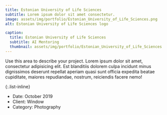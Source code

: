 ```yaml
---
title: Estonian University of Life Sciences
subtitle: Lorem ipsum dolor sit amet consectetur.
image: assets/img/portfolio/Estonian_University_of_Life_Sciences.png
alt: Estonian University of Life Sciences logo

caption:
  title: Estonian University of Life Sciences
  subtitle: AI Mentoring
  thumbnail: assets/img/portfolio/Estonian_University_of_Life_Sciences.webp
---
```

Use this area to describe your project. Lorem ipsum dolor sit amet, consectetur adipisicing elit. Est blanditiis dolorem culpa incidunt minus dignissimos deserunt repellat aperiam quasi sunt officia expedita beatae cupiditate, maiores repudiandae, nostrum, reiciendis facere nemo!

{:.list-inline}
- Date: October 2019
- Client: Window
- Category: Photography

